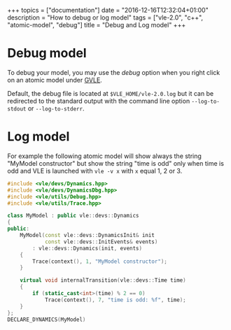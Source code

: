 +++
topics = ["documentation"]
date = "2016-12-16T12:32:04+01:00"
description = "How to debug or log model"
tags = ["vle-2.0", "c++", "atomic-model", "debug"]
title = "Debug and Log model"
+++

# Debug model

To debug your model, you may use the _debug_ option when you right click on an
atomic model under [GVLE](../gvle).

Default, the debug file is located at `$VLE_HOME/vle-2.0.log` but it can be
redirected to the standard output with the command line option `--log-to-
stdout` or `--log-to-stderr`.

# Log model

For example the following atomic model will show always the string "MyModel
constructor" but show the string "time is odd" only when time is odd and VLE is
launched with `vle -v x` with `x` equal 1, 2 or 3.

```c++
#include <vle/devs/Dynamics.hpp>
#include <vle/devs/DynamicsDbg.hpp>
#include <vle/utils/Debug.hpp>
#include <vle/utils/Trace.hpp>

class MyModel : public vle::devs::Dynamics
{
public:
    MyModel(const vle::devs::DynamicsInit& init
            const vle::devs::InitEvents& events)
        : vle::devs::Dynamics(init, events)
    {
        Trace(context(), 1, "MyModel constructor");
    }

    virtual void internalTransition(vle::devs::Time time)
    {
        if (static_cast<int>(time) % 2 == 0)
            Trace(context(), 7, "time is odd: %f", time);
    }
};
DECLARE_DYNAMICS(MyModel)
```
